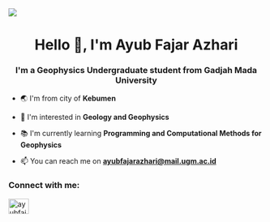<img src="https://pbs.twimg.com/profile_images/1266167669322952704/Dn21qOB3_400x400.jpg"/>
<h1 align="center">Hello 👋, I'm Ayub Fajar Azhari</h1>
<h3 align="center">I'm a Geophysics Undergraduate student from Gadjah Mada University</h3>

- 🌏 I'm from city of **Kebumen**
- 🌋 I'm interested in **Geology and Geophysics**
- 📚 I'm currently learning **Programming and Computational Methods for Geophysics**

- 📫 You can reach me on **ayubfajarazhari@mail.ugm.ac.id**

<h3 align="left">Connect with me:</h3>
<p align="left">
<a href="https://instagram.com/ayubfajr" target="blank"><img align="center" src="https://raw.githubusercontent.com/rahuldkjain/github-profile-readme-generator/master/src/images/icons/Social/instagram.svg" alt="ayubfajr" height="30" width="40"/></a>
</p>
